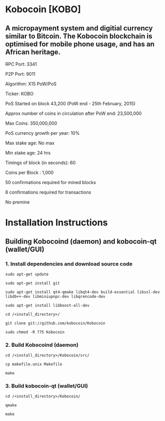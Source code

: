 # Kobocoin [KOBO]
## A micropayment system and digitial currency similar to Bitcoin. The Kobocoin blockchain is optimised for mobile phone usage, and has an African heritage.


RPC Port: 3341

P2P Port: 9011

Algorithm: X15 PoW/PoS

Ticker: KOBO

PoS Started on block 43,200 (PoW end - 25th February, 2015)

Approx number of coins in circulation after PoW end: 23,500,000

Max Coins: 350,000,000

PoS currency growth per year: 10%

Max stake age: No max

Min stake age: 24 hrs

Timings of block (in seconds): 60

Coins per Block : 1,000

50 confirmations required for mined blocks

6 confirmations required for transactions

No premine


# Installation Instructions
## Building Kobocoind (daemon) and kobocoin-qt (wallet/GUI)

### 1. Install dependencies and download source code
`sudo apt-get update`

`sudo apt-get install git`

`sudo apt-get install qt4-qmake libqt4-dev build-essential libssl-dev libdb++-dev libminiupnpc-dev libqrencode-dev`


`sudo apt-get install libboost-all-dev`

`cd /<install_directory>/`

`git clone git://github.com/kobocoin/Kobocoin`

`sudo chmod -R 775 Kobocoin`

### 2. Build Kobocoind (daemon)
`cd /<install_directory>/Kobocoin/src/`

`cp makefile.unix Makefile`

`make`

### 3. Build kobocoin-qt (wallet/GUI)
`cd /<install_directory>/Kobocoin/`

`qmake`

`make`
